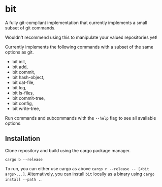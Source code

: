 # bit

A fully git-compliant implementation that currently implements a small subset of git
commands.

Wouldn't recommend using this to manipulate your valued repositories yet!

Currently implements the following commands with a subset of the
same options as git.

-   bit init,
-   bit add,
-   bit commit,
-   bit hash-object,
-   bit cat-file,
-   bit log,
-   bit ls-files,
-   bit commit-tree,
-   bit config,
-   bit write-tree,

Run commands and subcommands with the `--help` flag to see all available
options.

## Installation

Clone repository and build using the cargo package manager.

`cargo b --release`

To run, you can either use cargo as above `cargo r --release -- [<bit args>...]`.
Alternatively, you can install `bit` locally as a binary using `cargo install --path .`.
